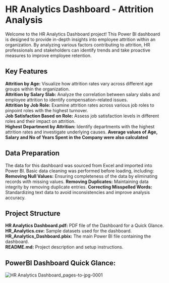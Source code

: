 # HR Analytics Dashboard - Attrition Analysis

Welcome to the HR Analytics Dashboard project! This Power BI dashboard is designed to provide in-depth insights into employee attrition within an organization. By analyzing various factors contributing to attrition, HR professionals and stakeholders can identify trends and take proactive measures to improve employee retention.  

## Key Features  
**Attrition by Age:** Visualize how attrition rates vary across different age groups within the organization.  
**Attrition by Salary Slab:** Analyze the correlation between salary slabs and employee attrition to identify compensation-related issues.  
**Attrition by Job Role:** Examine attrition rates across various job roles to pinpoint roles with the highest turnover.  
**Job Satisfaction Based on Role:** Assess job satisfaction levels in different roles and their impact on attrition.  
**Highest Department by Attrition:** Identify departments with the highest attrition rates and investigate underlying causes.
**Average values of Age, Salary and No of Years Spent in the Company were also calculated**

## Data Preparation  
The data for this dashboard was sourced from Excel and imported into Power BI. Basic data cleaning was performed before loading, including:
**Removing Null Values:** Ensuring completeness of the data by eliminating records with missing values.
**Removing Duplicates:** Maintaining data integrity by removing duplicate entries.
**Correcting Misspelled Words:** Standardizing text data to avoid inconsistencies and improve analysis accuracy.  

## Project Structure  
**HR Analytics Dashboard.pdf:** PDF file of the Dashboard for a Quick Glance.  
**HR_Analytics.csv:** Sample datasets used for the dashboard.  
**HR_Analytics_Dashboard.pbix:** The main Power BI file containing the dashboard.  
**README.md:** Project description and setup instructions.


## PowerBI Dashboard Quick Glance:
![HR Analytics Dashboard_pages-to-jpg-0001](https://github.com/user-attachments/assets/170be12a-d4d8-49a0-a58c-bc74764132c4)
